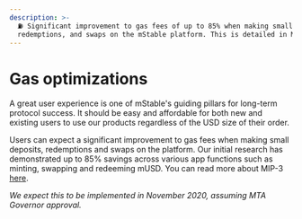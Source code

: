 ```yaml
---
description: >-
  ⛽ Significant improvement to gas fees of up to 85% when making small deposits,
  redemptions, and swaps on the mStable platform. This is detailed in MIP-3
---
```


# Gas optimizations

A great user experience is one of mStable's guiding pillars for long-term protocol success. It should be easy and affordable for both new and existing users to use our products regardless of the USD size of their order.

Users can expect a significant improvement to gas fees when making small deposits, redemptions and swaps on the platform. Our initial research has demonstrated up to 85% savings across various app functions such as minting, swapping and redeeming mUSD. You can read more about MIP-3 [here](https://mips.mstable.org/MIPS/mip-3).

_We expect this to be implemented in November 2020, assuming MTA Governor approval._

